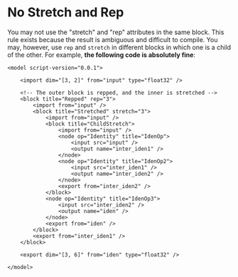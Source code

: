 # No Stretch and Rep

You may not use the "stretch" and "rep" attributes in the same block. This rule exists because the result is ambiguous and difficult to compile. You may, however, use `rep` and `stretch` in different blocks in which one is a child of the other. For example, **the following code is absolutely fine**:

```
<model script-version="0.0.1">

    <import dim="[3, 2]" from="input" type="float32" />

    <!-- The outer block is repped, and the inner is stretched -->
    <block title="Repped" rep="3">
        <import from="input" />
        <block title="Stretched" stretch="3">
            <import from="input" />
            <block title="ChildStretch">
                <import from="input" />
                <node op="Identity" title="IdenOp">
                    <input src="input" />
                    <output name="inter_iden1" />
                </node>
                <node op="Identity" title="IdenOp2">
                    <input src="inter_iden1" />
                    <output name="inter_iden2" />
                </node>
                <export from="inter_iden2" />
            </block>
            <node op="Identity" title="IdenOp3">
                <input src="inter_iden2" />
                <output name="iden" />
            </node>
            <export from="iden" />
        </block>
        <export from="inter_iden1" />
    </block>

    <export dim="[3, 6]" from="iden" type="float32" />

</model>
```